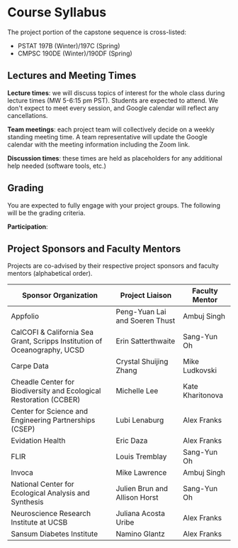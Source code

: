 # Course Syllabus

The project portion of the capstone sequence is cross-listed:

* PSTAT 197B (Winter)/197C (Spring)
* CMPSC 190DE (Winter)/190DF (Spring)

## Lectures and Meeting Times

**Lecture times**: we will discuss topics of interest for the whole class during lecture times (MW 5-6:15 pm PST). Students are expected to attend. We don't expect to meet every session, and Google calendar will reflect any cancellations.

**Team meetings**: each project team will collectively decide on a weekly standing meeting time. A team representative will update the Google calendar with the meeting information including the Zoom link.

**Discussion times**: these times are held as placeholders for any additional help needed (software tools, etc.)

## Grading

You are expected to fully engage with your project groups. The following will be the grading criteria.

**Participation**: 


## Project Sponsors and Faculty Mentors

Projects are co-advised by their respective project sponsors and faculty mentors (alphabetical order).

| Sponsor Organization                                                       | Project Liaison                | Faculty Mentor   |
|----------------------------------------------------------------------------|--------------------------------|------------------|
| Appfolio                                                                   | Peng-Yuan Lai and Soeren Thust | Ambuj Singh      |
| CalCOFI & California Sea Grant, Scripps Institution of Oceanography, UCSD  | Erin Satterthwaite             | Sang-Yun Oh      |
| Carpe Data                                                                 | Crystal Shuijing Zhang         | Mike Ludkovski   |
| Cheadle Center for Biodiversity and Ecological Restoration (CCBER)         | Michelle Lee                   | Kate Kharitonova |
| Center for Science and Engineering Partnerships (CSEP)                     | Lubi Lenaburg                  | Alex Franks      |
| Evidation Health                                                           | Eric Daza                      | Alex Franks      |
| FLIR                                                                       | Louis Tremblay                 | Sang-Yun Oh      |
| Invoca                                                                     | Mike Lawrence                  | Ambuj Singh      |
| National Center for Ecological Analysis and Synthesis                      | Julien Brun and Allison Horst  | Sang-Yun Oh      |
| Neuroscience Research Institute at UCSB                                    | Juliana Acosta Uribe           | Alex Franks      |
| Sansum Diabetes Institute                                                  | Namino Glantz                  | Alex Franks      |


